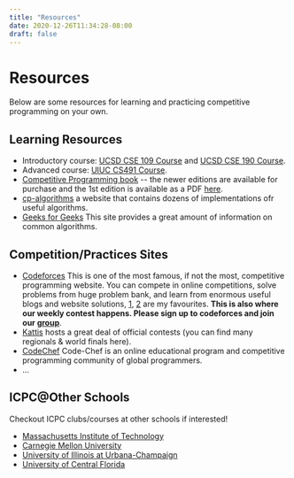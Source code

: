 ```yaml
---
title: "Resources"
date: 2020-12-26T11:34:28-08:00
draft: false
---
```


# Resources

Below are some resources for learning and practicing competitive programming on your own.

## Learning Resources
- Introductory course: [UCSD CSE 109 Course](https://shangjingbo1226.github.io/teaching/2022-spring-CSE109) and
[UCSD CSE 190 Course](https://shangjingbo1226.github.io/2020-winter-CSE190-CAP).
- Advanced course: [UIUC CS491 Course](https://pages.github-dev.cs.illinois.edu/sig-icpc/cs491-wf/syllabus/).
- [Competitive Programming book](https://cpbook.net/) -- the newer editions are
  available for purchase and the 1st edition is available as a PDF 
  [here](https://www.comp.nus.edu.sg/~stevenha/myteaching/competitive_programming/cp1.pdf).
- [cp-algorithms](https://cp-algorithms.com/) a website that contains dozens of implementations ofr useful algorithms. 
- [Geeks for Geeks](https://www.geeksforgeeks.org/) This site provides a great amount of information on common algorithms.

## Competition/Practices Sites
- [Codeforces](https://codeforces.com) This is one of the most famous, if not the most, competitive programming website.
  You can compete in online competitions, solve problems from huge problem bank, and learn from enormous useful blogs and website solutions,
  [1](https://codeforces.com/blog/entry/57282), [2](https://codeforces.com/blog/entry/55274) are my favourites. 
  **This is also where our weekly contest happens. Please sign up to codeforces and join our [group](https://codeforces.com/group/GkFqAQKeYR/)**.
- [Kattis](https://open.kattis.com) hosts a great deal of official contests (you can find many regionals & world finals here).
- [CodeChef](https://www.codechef.com/) Code-Chef is an online educational program and competitive programming community of global programmers. 
- ...

## ICPC@Other Schools
Checkout ICPC clubs/courses at other schools if interested!
- [Massachusetts Institute of Technology](http://web.mit.edu/acmicpc/www/2021/index.html)
- [Carnegie Mellon University](https://contest.cs.cmu.edu/295/s22/)
- [University of Illinois at Urbana-Champaign](https://icpc.cs.illinois.edu/ipl.html)
- [University of Central Florida](https://www.ucfprogrammingteam.org/index.php)



